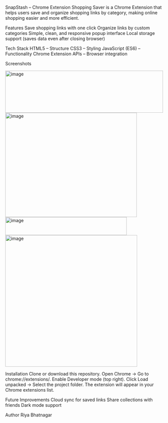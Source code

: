 SnapStash – Chrome Extension 
Shopping Saver is a Chrome Extension that helps users save and organize shopping links by category, making online shopping easier and more efficient.

Features
Save shopping links with one click
Organize links by custom categories
Simple, clean, and responsive popup interface
Local storage support (saves data even after closing browser)

Tech Stack
HTML5 – Structure
CSS3 – Styling
JavaScript (ES6) – Functionality
Chrome Extension APIs – Browser integration

Screenshots

<img width="500" height="133" alt="image" src="https://github.com/user-attachments/assets/4ed0f60b-abb7-4010-9d66-a5697bc00e03" />
<img width="417" height="330" alt="image" src="https://github.com/user-attachments/assets/27ee25f2-b26b-4e18-a9cc-02cb956ff045" />
<img width="385" height="57" alt="image" src="https://github.com/user-attachments/assets/8d2981f4-1a0d-49c1-b987-3c233957524a" />
<img width="418" height="416" alt="image" src="https://github.com/user-attachments/assets/4ae5a7ba-d4a7-4513-b6be-416b540deed2" />

Installation
Clone or download this repository.
Open Chrome → Go to chrome://extensions/.
Enable Developer mode (top right).
Click Load unpacked → Select the project folder.
The extension will appear in your Chrome extensions list.

Future Improvements
Cloud sync for saved links
Share collections with friends
Dark mode support

Author
Riya Bhatnagar

